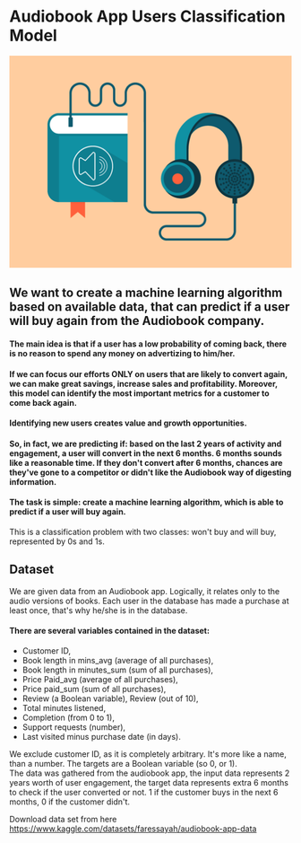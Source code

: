 






# Audiobook App Users Classification Model

<img src = 'https://github.com/StMorris/Deep-Learning-with-Tensorflow-2/blob/main/audiobook%20customer%20classification/audiobook_app.png'>


## We want to create a machine learning algorithm based on available data, that can predict if a user will buy again from the Audiobook company.

#### The main idea is that if a user has a low probability of coming back, there is no reason to spend any money on advertizing to him/her. 
#### If we can focus our efforts ONLY on users that are likely to convert again, we can make great savings, increase sales and profitability. Moreover, this model can identify the most important metrics for a customer to come back again.

####  Identifying new users creates value and growth opportunities.

####  So, in fact, we are predicting if: based on the last 2 years of activity and engagement, a user will convert in the next 6 months. 6 months sounds like a reasonable time. If they don't convert after 6 months, chances are they've gone to a competitor or didn't like the Audiobook way of digesting information.

#### The task is simple: create a machine learning algorithm, which is able to predict if a user will buy again.
This is a classification problem with two classes: won't buy and will buy, represented by 0s and 1s.


## Dataset

We are given data from an Audiobook app. Logically, it relates only to the audio versions of books. Each user in the database has made a purchase at least once, that's why he/she is in the database. 

#### There are several variables contained in the dataset:
  - Customer ID, 
  - Book length in mins_avg (average of all purchases), 
  - Book length in minutes_sum (sum of all purchases), 
  - Price Paid_avg (average of all purchases), 
  - Price paid_sum (sum of all purchases), 
  - Review (a Boolean variable), Review (out of 10), 
  - Total minutes listened, 
  - Completion (from 0 to 1), 
  - Support requests (number), 
  - Last visited minus purchase date (in days).

We exclude customer ID, as it is completely arbitrary. It's more like a name, than a number.
The targets are a Boolean variable (so 0, or 1).  
The data was gathered from the audiobook app, the input data represents 2 years worth of user engagement, the target data represents extra 6 months to check if the user converted or not. 1 if the customer buys in the next 6 months, 0 if the customer didn't.



Download data set from here https://www.kaggle.com/datasets/faressayah/audiobook-app-data
